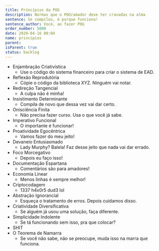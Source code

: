 ```yaml
---
title: Príncípios da POG
description: Normas que o POGramador deve ter cravadas na alma
sentence: Se compilou, é porque funciona!
sentence_author: Você, ao fazer POG
order_number: 5000
date: 2020-04-16 00:04
name: principios
parent:
isParent: true
status: backlog
---
```


* Enjambração Criativística
  * Use o código do sistema financeiro para criar o sistema de EAD.
* Reflexão Reprodutória
  * Cópie o código da biblioteca XYZ. Ninguém vai notar.
* Redireção Tangencial
  * A culpa não é minha!
* Insistimento Determinante
  * Compila de novo que dessa vez vai dar certo.
* Onisciência Finita
  * Não precisa fazer curso. Usa o que você já sabe.
* Imperativo Funcional
  * O importante é funcionar!
* Proatividade Egocêntrica
  * Vamos fazer do meu jeito!
* Devaneio Entusiasmado
  * Lady Murphy? Balela! Faz desse jeito que nada vai dar errado.
* Foco Morcegativo
  * Depois eu faço isso!
* Documentação Espartana
  * Comentários são para amadores!
* Economia Linear
  * Menos linhas é sempre melhor!
* Criptocodagem
  * 1337 h4x0r5 dud3 lol
* Abstração Ignorancial
  * Esqueça o tratamento de erros. Depois cuidamos disso.
* Criatividade Diversificativa
  * Se alguém já usou uma solução, faça diferente.
* Simplicidade Indolente
  * Se tá funcionando sem isso, pra que colocar?
* SHIT
* O Teorema de Namarra
  * Se você não sabe, não se preocupe, muda isso na marra que funciona.

